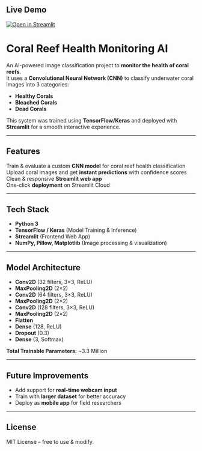 ## Live Demo  
[![Open in Streamlit](https://static.streamlit.io/badges/streamlit_badge_black_white.svg)](https://coral-reef-health-ai-jogw9eiudfghfg7ncrpcip.streamlit.app/)

# Coral Reef Health Monitoring AI  

An AI-powered image classification project to **monitor the health of coral reefs**.  
It uses a **Convolutional Neural Network (CNN)** to classify underwater coral images into 3 categories:  

- **Healthy Corals**  
- **Bleached Corals**  
- **Dead Corals**  

This system was trained using **TensorFlow/Keras** and deployed with **Streamlit** for a smooth interactive experience.

---

## Features  
Train & evaluate a custom **CNN model** for coral reef health classification  
Upload coral images and get **instant predictions** with confidence scores  
Clean & responsive **Streamlit web app**  
One-click **deployment** on Streamlit Cloud  

---

## Tech Stack  
- **Python 3**  
- **TensorFlow / Keras** (Model Training & Inference)  
- **Streamlit** (Frontend Web App)  
- **NumPy, Pillow, Matplotlib** (Image processing & visualization)  

---

## Model Architecture  
- **Conv2D** (32 filters, 3×3, ReLU)  
- **MaxPooling2D** (2×2)  
- **Conv2D** (64 filters, 3×3, ReLU)  
- **MaxPooling2D** (2×2)  
- **Conv2D** (128 filters, 3×3, ReLU)  
- **MaxPooling2D** (2×2)  
- **Flatten**  
- **Dense** (128, ReLU)  
- **Dropout** (0.3)  
- **Dense** (3, Softmax)  

**Total Trainable Parameters:** ~3.3 Million  

---


## Future Improvements  
- Add support for **real-time webcam input**  
- Train with **larger dataset** for better accuracy  
- Deploy as **mobile app** for field researchers  

---

## License  
MIT License – free to use & modify.
